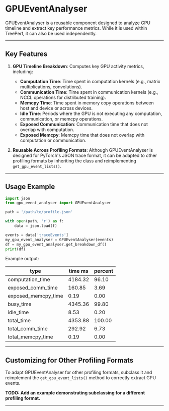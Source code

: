 # GPUEventAnalyser

GPUEventAnalyser is a reusable component designed to analyze GPU timeline and extract key performance metrics. While it is used within TreePerf, it can also be used independently.

---

## Key Features

1. **GPU Timeline Breakdown**: Computes key GPU activity metrics, including:
   - **Computation Time**: Time spent in computation kernels (e.g., matrix multiplications, convolutions).
   - **Communication Time**: Time spent in communication kernels (e.g., NCCL operations for distributed training).
   - **Memcpy Time**: Time spent in memory copy operations between host and device or across devices.
   - **Idle Time**: Periods where the GPU is not executing any computation, communication, or memcpy operations.
   - **Exposed Communication**: Communication time that does not overlap with computation.
   - **Exposed Memcpy**: Memcpy time that does not overlap with computation or communication.

2. **Reusable Across Profiling Formats**: Although GPUEventAnalyser is designed for PyTorch's JSON trace format, it can be adapted to other profiling formats by inheriting the class and reimplementing `get_gpu_event_lists()`.

---

## Usage Example

```python
import json
from gpu_event_analyser import GPUEventAnalyser

path = '/path/to/profile.json'

with open(path, 'r') as f:
    data = json.load(f)

events = data['traceEvents']
my_gpu_event_analyser = GPUEventAnalyser(events)
df = my_gpu_event_analyser.get_breakdown_df()
print(df)
```

Example output:

| type                  | time ms   | percent   |
| --------------------- | --------- | --------- |
| computation_time      | 4184.32   | 96.10     |
| exposed_comm_time     | 160.85    | 3.69      |
| exposed_memcpy_time   | 0.19      | 0.00      |
| busy_time            | 4345.36   | 99.80     |
| idle_time            | 8.53      | 0.20      |
| total_time           | 4353.88   | 100.00    |
| total_comm_time      | 292.92    | 6.73      |
| total_memcpy_time    | 0.19      | 0.00      |

---

## Customizing for Other Profiling Formats

To adapt GPUEventAnalyser for other profiling formats, subclass it and reimplement the `get_gpu_event_lists()` method to correctly extract GPU events.

**TODO: Add an example demonstrating subclassing for a different profiling format.**

---

